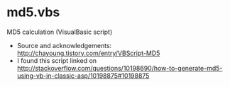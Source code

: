 md5.vbs
=======

MD5 calculation (VisualBasic script)

* Source and acknowledgements: http://chayoung.tistory.com/entry/VBScript-MD5
* I found this script linked on http://stackoverflow.com/questions/10198690/how-to-generate-md5-using-vb-in-classic-asp/10198875#10198875

